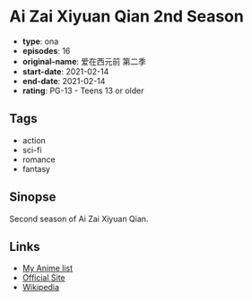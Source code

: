 # Ai Zai Xiyuan Qian 2nd Season

-   **type**: ona
-   **episodes**: 16
-   **original-name**: 爱在西元前 第二季
-   **start-date**: 2021-02-14
-   **end-date**: 2021-02-14
-   **rating**: PG-13 - Teens 13 or older

## Tags

-   action
-   sci-fi
-   romance
-   fantasy

## Sinopse

Second season of Ai Zai Xiyuan Qian.

## Links

-   [My Anime list](https://myanimelist.net/anime/47795/Ai_Zai_Xiyuan_Qian_2nd_Season)
-   [Official Site](https://www.iqiyi.com/a_2ep6mfz51ad.html)
-   [Wikipedia](https://baike.baidu.com/item/%E7%88%B1%E5%9C%A8%E8%A5%BF%E5%85%83%E5%89%8D/23293809)
